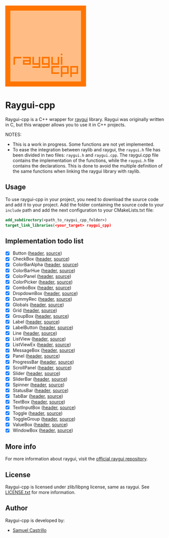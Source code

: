 ![raygui_cpp_256x256.png](raygui_cpp_256x256.png)

# Raygui-cpp

Raygui-cpp is a C++ wrapper for [raygui](https://github.com/raysan5/raygui) library.
Raygui was originally written in C, but this wrapper allows you to use it in C++ projects.

NOTES:

- This is a work in progress. Some functions are not yet implemented.
- To ease the integration between raylib and raygui, the `raygui.h` file has been divided in two files: `raygui.h` and
  `raygui.cpp`.
  The raygui.cpp file contains the implementation of the functions, while the `raygui.h` file contains the
  declarations.
  This is done to avoid the multiple definition of the same functions when linking the raygui library
  with raylib.

## Usage

To use raygui-cpp in your project, you need to download the source code and add it to your project.
Add the folder containing the source code to your `include` path and add the next configuration to your CMakeLists.txt
file:

```cmake
add_subdirectory(<path_to_raygui_cpp_folder>)
target_link_libraries(<your_target> raygui_cpp)
```

## Implementation todo list

- [x] Button ([header](include/Button.h), [source](src/Button.cpp))
- [x] CheckBox ([header](include/CheckBox.h), [source](src/CheckBox.cpp))
- [x] ColorBarAlpha ([header](include/ColorBarAlpha.h), [source](src/ColorBarAlpha.cpp))
- [x] ColorBarHue ([header](include/ColorBarHue.h), [source](src/ColorBarHue.cpp))
- [x] ColorPanel ([header](include/ColorPanel.h), [source](src/ColorPanel.cpp))
- [x] ColorPicker ([header](include/ColorPicker.h), [source](src/ColorPicker.cpp))
- [x] ComboBox ([header](include/ComboBox.h), [source](src/ComboBox.cpp))
- [x] DropdownBox ([header](include/DropdownBox.h), [source](src/DropdownBox.cpp))
- [x] DummyRec ([header](include/DummyRec.h), [source](src/DummyRec.cpp))
- [x] Globals ([header](include/Globals.h), [source](src/Globals.cpp))
- [x] Grid ([header](include/Grid.h), [source](src/Grid.cpp))
- [x] GroupBox ([header](include/GroupBox.h), [source](src/GroupBox.cpp))
- [x] Label ([header](include/Label.h), [source](src/Label.cpp))
- [x] LabelButton ([header](include/LabelButton.h), [source](src/LabelButton.cpp))
- [x] Line ([header](include/Line.h), [source](src/Line.cpp))
- [x] ListView ([header](include/ListView.h), [source](src/ListView.cpp))
- [x] ListViewEx ([header](include/ListViewEx.h), [source](src/ListViewEx.cpp))
- [x] MessageBox ([header](include/MessageBox.h), [source](src/MessageBox.cpp))
- [x] Panel ([header](include/Panel.h), [source](src/Panel.cpp))
- [x] ProgressBar ([header](include/ProgressBar.h), [source](src/ProgressBar.cpp))
- [x] ScrollPanel ([header](include/ScrollPanel.h), [source](src/ScrollPanel.cpp))
- [x] Slider ([header](include/Slider.h), [source](src/Slider.cpp))
- [x] SliderBar ([header](include/SliderBar.h), [source](src/SliderBar.cpp))
- [x] Spinner ([header](include/Spinner.h), [source](src/Spinner.cpp))
- [x] StatusBar ([header](include/StatusBar.h), [source](src/StatusBar.cpp))
- [x] TabBar ([header](include/TabBar.h), [source](src/TabBar.cpp))
- [x] TextBox ([header](include/TextBox.h), [source](src/TextBox.cpp))
- [x] TextInputBox ([header](include/TextInputBox.h), [source](src/TextInputBox.cpp))
- [x] Toggle ([header](include/Toggle.h), [source](src/Toggle.cpp))
- [x] ToggleGroup ([header](include/ToggleGroup.h), [source](src/ToggleGroup.cpp))
- [x] ValueBox ([header](include/ValueBox.h), [source](src/ValueBox.cpp))
- [x] WindowBox ([header](include/WindowBox.h), [source](src/WindowBox.cpp))

## More info

For more information about raygui, visit the [official raygui repository](https://github.com/raysan5/raygui).

## License

Raygui-cpp is licensed under zlib/libpng license, same as raygui. See [LICENSE.txt](LICENSE.txt) for more information.

## Author

Raygui-cpp is developed by:

- [Samuel Castrillo](https://github.com/scastd)

